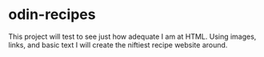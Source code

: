 # odin-recipes
This project will test to see just how adequate I am at HTML.
Using images, links, and basic text I will create the niftiest recipe website around.